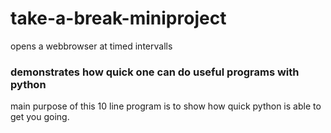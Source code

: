 # take-a-break-miniproject
opens a webbrowser at timed intervalls

### demonstrates how quick one can do useful programs with python
main purpose of this 10 line program is to show how quick
python is able to get you going.
